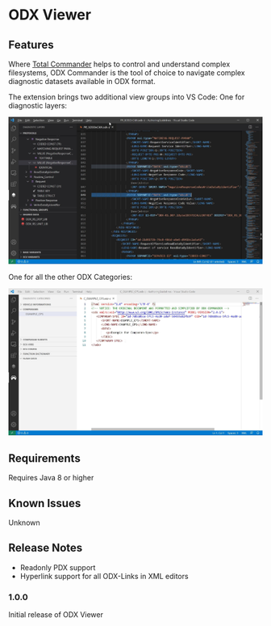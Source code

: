 # ODX Viewer

## Features

Where [Total Commander](https://www.ghisler.com/deutsch.htm) helps to control and understand complex filesystems, ODX Commander is the tool of choice to navigate complex diagnostic datasets available in ODX format.

The extension brings two additional view groups into VS Code:
One for diagnostic layers:

![Diagnostic Layers](./help/layers.jpg)

One for all the other ODX Categories:

![Diagnostic Categories](./help/categories.jpg)

## Requirements

Requires Java 8 or higher

## Known Issues

Unknown

## Release Notes

- Readonly PDX support
- Hyperlink support for all ODX-Links in XML editors

### 1.0.0

Initial release of ODX Viewer


